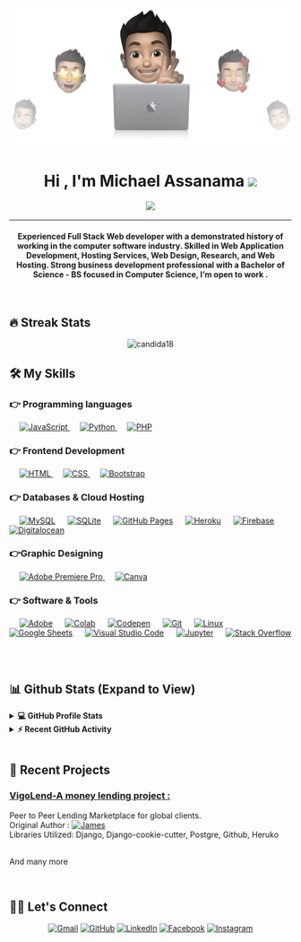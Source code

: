 <p align="center"><img src="https://raw.githubusercontent.com/KevinPatel04/KevinPatel04/master/cover-thompson.png"></p>
<h1 align="center">Hi , I'm Michael Assanama <img src="https://media.giphy.com/media/hvRJCLFzcasrR4ia7z/giphy.gif" width="35"></h1>
<p align="center">
  <a href="https://github.com/DenverCoder1/readme-typing-svg"><img src="https://readme-typing-svg.herokuapp.com?lines=Computer+Science+Student;Full+Stack+Web+Developer;DS%20|%20AI%20|%20ML%20Enthusiast;Graphic%20Designer;Always%20learning%20new%20things&center=true&width=500&height=50"></a>
</p>
<hr/>
<h4 align="center">Experienced Full Stack Web developer with a demonstrated history of working in the computer software industry. Skilled in Web Application Development, Hosting Services, Web Design, Research, and Web Hosting. Strong business development professional with a Bachelor of Science - BS focused in Computer Science,  I’m open to work .</h4>
<br>


## 🔥 Streak Stats
<p align="center"><img src="https://github-readme-streak-stats.herokuapp.com/?user=macbotxxx&theme=algolia" alt="candida18"  /></p>


## 🛠️ My Skills

### 👉 Programming languages

<p align="left"> 
 
  &emsp;
  <a href="https://developer.mozilla.org/en-US/docs/Web/JavaScript" target="_blank"> 
     <img alt="JavaScript" src="https://img.shields.io/badge/JavaScript%20-%23F7DF1E.svg?style=for-the-badge&logo=javascript&logoColor=black">
   </a>
  &emsp;
   <a href="https://www.python.org" target="_blank">
    <img alt="Python" src="https://img.shields.io/badge/Python%20-%2314354C.svg?style=for-the-badge&logo=python&logoColor=white">
  </a>
  &emsp;
  <a href="https://www.php.net/">
    <img alt="PHP" src="https://img.shields.io/badge/PHP-%23777BB4.svg?style=for-the-badge&logo=php&logoColor=white"/>
  </a>
</p>

### 👉 Frontend Development
<p align="left"> 
  &emsp; 
  <a href="https://www.w3.org/html/" target="_blank"> 
   <img alt="HTML" src="https://img.shields.io/badge/HTML5%20-%23E34F26.svg?style=for-the-badge&logo=html5&logoColor=white">
  </a>   
  &emsp;
  <a href="https://www.w3schools.com/css/" target="_blank">
    <img alt="CSS" src="https://img.shields.io/badge/CSS%20-%231572B6.svg?style=for-the-badge&logo=css3&logoColor=white">
  </a> 
   &emsp;
  <a href="https://getbootstrap.com" target="_blank"> 
    <img alt="Bootstrap" src="https://img.shields.io/badge/Bootstrap-%23563D7C.svg?style=for-the-badge&logo=bootstrap&logoColor=white"/>
  </a>
</p>

### 👉 Databases & Cloud Hosting
<p align="left">
  &emsp;
    <a href="https://www.mysql.com/"><img alt="MySQL" src="https://img.shields.io/badge/MySQL-%2300f.svg?style=for-the-badge&llogo=mysql&logoColor=white"></a>
  &emsp;
    <a href="https://www.sqlite.org/"><img alt="SQLite" src ="https://img.shields.io/badge/sqlite-%2307405e.svg?style=for-the-badge&logo=sqlite&logoColor=white"/></a>
  &emsp;
    <a href="https://www.github.com"><img alt="GitHub Pages" src="https://img.shields.io/badge/GitHub%20Pages-%23327FC7.svg?style=for-the-badge&llogo=github&logoColor=white"></a>
  &emsp;
    <a href="https://www.heroku.com/"><img alt="Heroku" src="https://img.shields.io/badge/Heroku%20-%23430098.svg?style=for-the-badge&logo=heroku&logoColor=white"></a>  
  &emsp;
    <a href="https://firebase.google.com/"><img alt="Firebase" src ="https://img.shields.io/badge/Firebase-%23316192.svg?style=for-the-badge&logo=firebase&logoColor=white"></a>
        &emsp;
    <a href="https://digitalocean.google.com/"><img alt="Digitalocean" src ="https://img.shields.io/badge/Digitalcoean-%23316192.svg?style=for-the-badge&logo=digitalocean&logoColor=white"></a>
 </p>
  
### 👉Graphic Designing
<p align="left">
  &emsp;
  	
  
   
  <a href="https://www.adobe.com/in/products/premiere.html" target="_blank"> 
   <img alt="Adobe Premiere Pro" src="https://img.shields.io/badge/Adobe Premiere Pro-%2300f.svg?style=for-the-badge&logo=adobepremierepro&logoColor=white"/>
  </a>
    &emsp;
  <a href="#">
  	<img alt="Canva" src="https://img.shields.io/badge/Canva-%2300C4CC.svg?style=for-the-badge&logo=Canva&logoColor=white"/>
  </a>
 </p>

 ### 👉 Software & Tools
 
<p>
  &emsp;
    <a href="#"><img alt="Adobe" src="https://img.shields.io/badge/Adobe%20-%23FF0000.svg?style=for-the-badge&logo=adobe&logoColor=white"></a>
  &emsp;
    <a href="#"><img alt="Colab" src="https://img.shields.io/badge/Colab-00b56a.svg?style=for-the-badge&logo=google-colab&logoColor=white"></a>
  &emsp;
    <a href="#"><img alt="Codepen" src="https://img.shields.io/badge/Codepen-000000.svg?style=for-the-badge&logo=codepen&logoColor=white"></a>
  &emsp;
    <a href="#"><img alt="Git" src="https://img.shields.io/badge/Git%20-%23F05033.svg?style=for-the-badge&logo=git&logoColor=white"></a>
  &emsp;
    <a href="#"><img alt="Linux" src="https://img.shields.io/badge/Linux-FCC624?style=for-the-badge&logo=linux&logoColor=black"></a>
  &emsp;
    <a href="#"><img alt="Google Sheets" src="https://img.shields.io/badge/Google%20Sheets%20-%2334A853.svg?style=for-the-badge&logo=google%20sheets&logoColor=white"></a>
  &emsp;
    <a href="#"><img alt="Visual Studio Code" src="https://img.shields.io/badge/Visual%20Studio%20Code-0078d7.svg?style=for-the-badge&logo=visual-studio-code&logoColor=white"></a>
  &emsp;
    <a href="#"><img alt="Jupyter" src="https://img.shields.io/badge/Jupyter%20-%23F37626.svg?style=for-the-badge&logo=Jupyter&logoColor=white"></a>
  &emsp;
    <a href="#"><img alt="Stack Overflow" src="https://img.shields.io/badge/-Stack%20Overflow-FE7A16?style=for-the-badge&logo=stack-overflow&logoColor=white"></a>
  &emsp;
</p>

<br/>

## 📊 Github Stats (Expand to View) 


<details> 
  <summary><b>💻 GitHub Profile Stats</b></summary>
  <br/>
  <p align="center">
    <a href="https://github.com/anuraghazra/github-readme-stats"><img alt="michael's Github Stats" src="https://github-readme-stats.vercel.app/api?username=macbotxxx&show_icons=true&count_private=true&theme=algolia" height="192px"/></a>
<br/>
  &nbsp;
	  <img src="https://github-readme-stats.vercel.app/api/top-langs?username=macbotxxx&show_icons=true&locale=en&layout=compact&theme=algolia" alt="candida18" height="192px"/>
  <br/>
  <b>Note:</b> Top languages is only a metric of the languages my public code consists of and doesn't reflect experience or skill level.
  </p>
</details>


<details>
  <summary><b>⚡ Recent GitHub Activity</b></summary>
  <br/>
   <a href="https://github.com/macbotxxx"><img alt="Michael's Activity Graph" src="https://activity-graph.herokuapp.com/graph?username=macbotxxx&custom_title=Michael%20Assanama's%20Contribution%20Graph&theme=react-dark" /></a>
  <br/>

</details>


<br/>

<p>

## 📝 Recent Projects
### [ VigoLend-A money lending project : ](https://github.com/macbotxxx/vigolend.git)<br>
Peer to Peer Lending Marketplace for global clients.<br>
Original Author : <a href="https://github.com/jamesreinhold"><img alt="James" src="https://img.shields.io/badge/James_Reinhold%20-%23FF0000.svg?style=for-the-badge&logo=user&logoColor=white"></a> <br/>
Libraries Utilized: Django, Django-cookie-cutter, Postgre, Github, Heruko

<br/>
        And many more 
</p>

<br/>

## 🙋‍♀️ Let's Connect
<p align="center">
	<a href="mailto:assanamamichael@gmail.com"><img src="https://img.icons8.com/bubbles/50/000000/gmail.png" alt="Gmail"/></a>
	<a href="https://github.com/macbotxxx"><img src="https://img.icons8.com/bubbles/50/000000/github.png" alt="GitHub"/></a>
	<a href="https://linkedin.com/in/michael-asa"><img src="https://img.icons8.com/bubbles/50/000000/linkedin.png" alt="LinkedIn"/></a>
	<a href="https://www.facebook.com/michaeljuniorasa"><img src="https://img.icons8.com/bubbles/50/000000/facebook-new.png" alt="Facebook"/></a>
	<a href="https://instagram.com/junior__asa"><img src="https://img.icons8.com/bubbles/50/000000/instagram.png" alt="Instagram"/></a>
	
</p>










